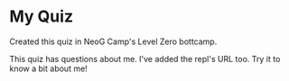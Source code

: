 # My Quiz

Created this quiz in NeoG Camp's Level Zero bottcamp.

This quiz has questions about me. I've added the repl's URL too. Try it to know a bit about me!